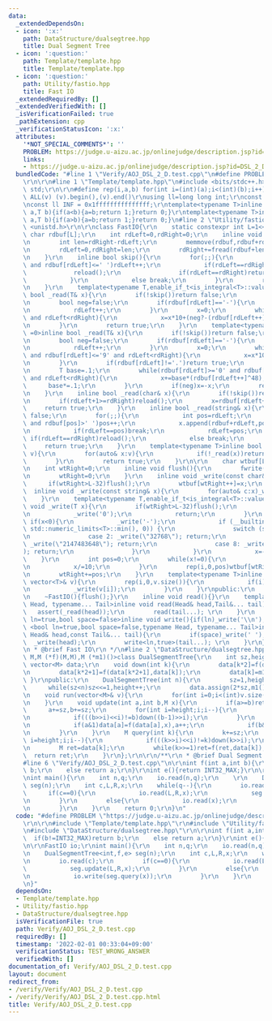 ```yaml
---
data:
  _extendedDependsOn:
  - icon: ':x:'
    path: DataStructure/dualsegtree.hpp
    title: Dual Segment Tree
  - icon: ':question:'
    path: Template/template.hpp
    title: Template/template.hpp
  - icon: ':question:'
    path: Utility/fastio.hpp
    title: Fast IO
  _extendedRequiredBy: []
  _extendedVerifiedWith: []
  _isVerificationFailed: true
  _pathExtension: cpp
  _verificationStatusIcon: ':x:'
  attributes:
    '*NOT_SPECIAL_COMMENTS*': ''
    PROBLEM: https://judge.u-aizu.ac.jp/onlinejudge/description.jsp?id=DSL_2_D
    links:
    - https://judge.u-aizu.ac.jp/onlinejudge/description.jsp?id=DSL_2_D
  bundledCode: "#line 1 \"Verify/AOJ_DSL_2_D.test.cpp\"\n#define PROBLEM \"https://judge.u-aizu.ac.jp/onlinejudge/description.jsp?id=DSL_2_D\"\
    \r\n\r\n#line 1 \"Template/template.hpp\"\n#include <bits/stdc++.h>\r\nusing namespace\
    \ std;\r\n\r\n#define rep(i,a,b) for(int i=(int)(a);i<(int)(b);i++)\r\n#define\
    \ ALL(v) (v).begin(),(v).end()\r\nusing ll=long long int;\r\nconst int inf = 0x3fffffff;\r\
    \nconst ll INF = 0x1fffffffffffffff;\r\ntemplate<typename T>inline bool chmax(T&\
    \ a,T b){if(a<b){a=b;return 1;}return 0;}\r\ntemplate<typename T>inline bool chmin(T&\
    \ a,T b){if(a>b){a=b;return 1;}return 0;}\n#line 2 \"Utility/fastio.hpp\"\n#include\
    \ <unistd.h>\r\n\r\nclass FastIO{\r\n    static constexpr int L=1<<16;\r\n   \
    \ char rdbuf[L];\r\n    int rdLeft=0,rdRight=0;\r\n    inline void reload(){\r\
    \n        int len=rdRight-rdLeft;\r\n        memmove(rdbuf,rdbuf+rdLeft,len);\r\
    \n        rdLeft=0,rdRight=len;\r\n        rdRight+=fread(rdbuf+len,1,L-len,stdin);\r\
    \n    }\r\n    inline bool skip(){\r\n        for(;;){\r\n            while(rdLeft!=rdRight\
    \ and rdbuf[rdLeft]<=' ')rdLeft++;\r\n            if(rdLeft==rdRight){\r\n   \
    \             reload();\r\n                if(rdLeft==rdRight)return false;\r\n\
    \            }\r\n            else break;\r\n        }\r\n        return true;\r\
    \n    }\r\n    template<typename T,enable_if_t<is_integral<T>::value,int> =0>inline\
    \ bool _read(T& x){\r\n        if(!skip())return false;\r\n        if(rdLeft+20>=rdRight)reload();\r\
    \n        bool neg=false;\r\n        if(rdbuf[rdLeft]=='-'){\r\n            neg=true;\r\
    \n            rdLeft++;\r\n        }\r\n        x=0;\r\n        while(rdbuf[rdLeft]>='0'\
    \ and rdLeft<rdRight){\r\n            x=x*10+(neg?-(rdbuf[rdLeft++]^48):(rdbuf[rdLeft++]^48));\r\
    \n        }\r\n        return true;\r\n    }\r\n    template<typename T,enable_if_t<is_floating_point<T>::value,int>\
    \ =0>inline bool _read(T& x){\r\n        if(!skip())return false;\r\n        if(rdLeft+20>=rdRight)reload();\r\
    \n        bool neg=false;\r\n        if(rdbuf[rdLeft]=='-'){\r\n            neg=true;\r\
    \n            rdLeft++;\r\n        }\r\n        x=0;\r\n        while(rdbuf[rdLeft]>='0'\
    \ and rdbuf[rdLeft]<='9' and rdLeft<rdRight){\r\n            x=x*10+(rdbuf[rdLeft++]^48);\r\
    \n        }\r\n        if(rdbuf[rdLeft]!='.')return true;\r\n        rdLeft++;\r\
    \n        T base=.1;\r\n        while(rdbuf[rdLeft]>='0' and rdbuf[rdLeft]<='9'\
    \ and rdLeft<rdRight){\r\n            x+=base*(rdbuf[rdLeft++]^48);\r\n      \
    \      base*=.1;\r\n        }\r\n        if(neg)x=-x;\r\n        return true;\r\
    \n    }\r\n    inline bool _read(char& x){\r\n        if(!skip())return false;\r\
    \n        if(rdLeft+1>=rdRight)reload();\r\n        x=rdbuf[rdLeft++];\r\n   \
    \     return true;\r\n    }\r\n    inline bool _read(string& x){\r\n        if(!skip())return\
    \ false;\r\n        for(;;){\r\n            int pos=rdLeft;\r\n            while(pos<rdRight\
    \ and rdbuf[pos]>' ')pos++;\r\n            x.append(rdbuf+rdLeft,pos-rdLeft);\r\
    \n            if(rdLeft==pos)break;\r\n            rdLeft=pos;\r\n           \
    \ if(rdLeft==rdRight)reload();\r\n            else break;\r\n        }\r\n   \
    \     return true;\r\n    }\r\n    template<typename T>inline bool _read(vector<T>&\
    \ v){\r\n        for(auto& x:v){\r\n            if(!_read(x))return false;\r\n\
    \        }\r\n        return true;\r\n    }\r\n\r\n    char wtbuf[L],tmp[50];\r\
    \n    int wtRight=0;\r\n    inline void flush(){\r\n        fwrite(wtbuf,1,wtRight,stdout);\r\
    \n        wtRight=0;\r\n    }\r\n    inline void _write(const char& x){\r\n  \
    \      if(wtRight>L-32)flush();\r\n        wtbuf[wtRight++]=x;\r\n    }\r\n  \
    \  inline void _write(const string& x){\r\n        for(auto& c:x)_write(c);\r\n\
    \    }\r\n    template<typename T,enable_if_t<is_integral<T>::value,int> =0>inline\
    \ void _write(T x){\r\n        if(wtRight>L-32)flush();\r\n        if(x==0){\r\
    \n            _write('0');\r\n            return;\r\n        }\r\n        else\
    \ if(x<0){\r\n            _write('-');\r\n            if (__builtin_expect(x ==\
    \ std::numeric_limits<T>::min(), 0)) {\r\n                switch (sizeof(x)) {\r\
    \n                case 2: _write(\"32768\"); return;\r\n                case 4:\
    \ _write(\"2147483648\"); return;\r\n                case 8: _write(\"9223372036854775808\"\
    ); return;\r\n                }\r\n            }\r\n            x=-x;\r\n    \
    \    }\r\n        int pos=0;\r\n        while(x!=0){\r\n            tmp[pos++]=char((x%10)|48);\r\
    \n            x/=10;\r\n        }\r\n        rep(i,0,pos)wtbuf[wtRight+i]=tmp[pos-1-i];\r\
    \n        wtRight+=pos;\r\n    }\r\n    template<typename T>inline void _write(const\
    \ vector<T>& v){\r\n        rep(i,0,v.size()){\r\n            if(i)_write(' ');\r\
    \n            _write(v[i]);\r\n        }\r\n    }\r\npublic:\r\n    FastIO(){}\r\
    \n    ~FastIO(){flush();}\r\n    inline void read(){}\r\n    template <typename\
    \ Head, typename... Tail>inline void read(Head& head,Tail&... tail){\r\n     \
    \   assert(_read(head));\r\n        read(tail...); \r\n    }\r\n    template<bool\
    \ ln=true,bool space=false>inline void write(){if(ln)_write('\\n');}\r\n    template\
    \ <bool ln=true,bool space=false,typename Head, typename... Tail>inline void write(const\
    \ Head& head,const Tail&... tail){\r\n        if(space)_write(' ');\r\n      \
    \  _write(head);\r\n        write<ln,true>(tail...); \r\n    }\r\n};\r\n\r\n/**\r\
    \n * @brief Fast IO\r\n */\n#line 2 \"DataStructure/dualsegtree.hpp\"\n\r\ntemplate<typename\
    \ M,M (*f)(M,M),M (*m1)()>class DualSegmentTree{\r\n    int sz,height;\r\n   \
    \ vector<M> data;\r\n    void down(int k){\r\n        data[k*2]=f(data[k*2],data[k]);\r\
    \n        data[k*2+1]=f(data[k*2+1],data[k]);\r\n        data[k]=m1();\r\n   \
    \ }\r\npublic:\r\n    DualSegmentTree(int n){\r\n        sz=1,height=0;\r\n  \
    \      while(sz<n)sz<<=1,height++;\r\n        data.assign(2*sz,m1());\r\n    }\r\
    \n    void run(vector<M>& v){\r\n        for(int i=0;i<(int)v.size();i++)data[i+sz]=v[i];\r\
    \n    }\r\n    void update(int a,int b,M x){\r\n        if(a>=b)return;\r\n  \
    \      a+=sz,b+=sz;\r\n        for(int i=height;i;i--){\r\n            if(((a>>i)<<i)!=a)down(a>>i);\r\
    \n            if(((b>>i)<<i)!=b)down((b-1)>>i);\r\n        }\r\n        for(;a<b;a>>=1,b>>=1){\r\
    \n            if(a&1)data[a]=f(data[a],x),a++;\r\n            if(b&1)--b,data[b]=f(data[b],x);\r\
    \n        }\r\n    }\r\n    M query(int k){\r\n        k+=sz;\r\n        for(int\
    \ i=height;i;i--){\r\n            if(((k>>i)<<i)!=k)down(k>>i);\r\n        }\r\
    \n        M ret=data[k];\r\n        while(k>>=1)ret=f(ret,data[k]);\r\n      \
    \  return ret;\r\n    }\r\n};\r\n\r\n/**\r\n * @brief Dual Segment Tree\r\n */\n\
    #line 6 \"Verify/AOJ_DSL_2_D.test.cpp\"\n\r\nint f(int a,int b){\r\n    if(b!=INT32_MAX)return\
    \ b;\r\n    else return a;\r\n}\r\nint e(){return INT32_MAX;}\r\n\r\nFastIO io;\r\
    \nint main(){\r\n    int n,q;\r\n    io.read(n,q);\r\n    \r\n    DualSegmentTree<int,f,e>\
    \ seg(n);\r\n    int c,L,R,x;\r\n    while(q--){\r\n        io.read(c);\r\n  \
    \      if(c==0){\r\n            io.read(L,R,x);\r\n            seg.update(L,R,x);\r\
    \n        }\r\n        else{\r\n            io.read(x);\r\n            io.write(seg.query(x));\r\
    \n        }\r\n    }\r\n    return 0;\r\n}\n"
  code: "#define PROBLEM \"https://judge.u-aizu.ac.jp/onlinejudge/description.jsp?id=DSL_2_D\"\
    \r\n\r\n#include \"Template/template.hpp\"\r\n#include \"Utility/fastio.hpp\"\r\
    \n#include \"DataStructure/dualsegtree.hpp\"\r\n\r\nint f(int a,int b){\r\n  \
    \  if(b!=INT32_MAX)return b;\r\n    else return a;\r\n}\r\nint e(){return INT32_MAX;}\r\
    \n\r\nFastIO io;\r\nint main(){\r\n    int n,q;\r\n    io.read(n,q);\r\n    \r\
    \n    DualSegmentTree<int,f,e> seg(n);\r\n    int c,L,R,x;\r\n    while(q--){\r\
    \n        io.read(c);\r\n        if(c==0){\r\n            io.read(L,R,x);\r\n\
    \            seg.update(L,R,x);\r\n        }\r\n        else{\r\n            io.read(x);\r\
    \n            io.write(seg.query(x));\r\n        }\r\n    }\r\n    return 0;\r\
    \n}"
  dependsOn:
  - Template/template.hpp
  - Utility/fastio.hpp
  - DataStructure/dualsegtree.hpp
  isVerificationFile: true
  path: Verify/AOJ_DSL_2_D.test.cpp
  requiredBy: []
  timestamp: '2022-02-01 00:33:04+09:00'
  verificationStatus: TEST_WRONG_ANSWER
  verifiedWith: []
documentation_of: Verify/AOJ_DSL_2_D.test.cpp
layout: document
redirect_from:
- /verify/Verify/AOJ_DSL_2_D.test.cpp
- /verify/Verify/AOJ_DSL_2_D.test.cpp.html
title: Verify/AOJ_DSL_2_D.test.cpp
---
```

